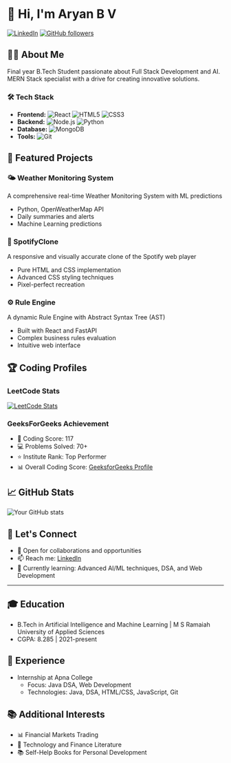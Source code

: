 # 👋 Hi, I'm Aryan B V

[![LinkedIn](https://img.shields.io/badge/LinkedIn-Connect-blue.svg?style=for-the-badge&logo=linkedin)](https://www.linkedin.com/in/aryan-b-v-78aa63246/)
[![GitHub followers](https://img.shields.io/github/followers/AryanBV?style=for-the-badge&logo=github)](https://github.com/AryanBV?tab=followers)

## 👨‍💻 About Me
Final year B.Tech Student passionate about Full Stack Development and AI. MERN Stack specialist with a drive for creating innovative solutions.

### 🛠️ Tech Stack
- **Frontend:** ![React](https://img.shields.io/badge/React-20232A?style=flat&logo=react&logoColor=61DAFB) ![HTML5](https://img.shields.io/badge/HTML5-E34F26?style=flat&logo=html5&logoColor=white) ![CSS3](https://img.shields.io/badge/CSS3-1572B6?style=flat&logo=css3&logoColor=white)
- **Backend:** ![Node.js](https://img.shields.io/badge/Node.js-43853D?style=flat&logo=node.js&logoColor=white) ![Python](https://img.shields.io/badge/Python-3776AB?style=flat&logo=python&logoColor=white)
- **Database:** ![MongoDB](https://img.shields.io/badge/MongoDB-4EA94B?style=flat&logo=mongodb&logoColor=white)
- **Tools:** ![Git](https://img.shields.io/badge/Git-F05032?style=flat&logo=git&logoColor=white)

## 🎯 Featured Projects

### 🌤️ Weather Monitoring System
A comprehensive real-time Weather Monitoring System with ML predictions
- Python, OpenWeatherMap API
- Daily summaries and alerts
- Machine Learning predictions

### 🎵 SpotifyClone
A responsive and visually accurate clone of the Spotify web player
- Pure HTML and CSS implementation
- Advanced CSS styling techniques
- Pixel-perfect recreation

### ⚙️ Rule Engine
A dynamic Rule Engine with Abstract Syntax Tree (AST)
- Built with React and FastAPI
- Complex business rules evaluation
- Intuitive web interface

## 🏆 Coding Profiles

### LeetCode Stats
[![LeetCode Stats](https://leetcard.jacoblin.cool/AryanBV?theme=dark&font=Roboto&ext=heatmap)](https://leetcode.com/AryanBV)

### GeeksForGeeks Achievement
- 🏅 Coding Score: 117
- 💻 Problems Solved: 70+
- ⭐ Institute Rank: Top Performer
- 📊 Overall Coding Score: [GeeksforGeeks Profile](https://www.geeksforgeeks.org/user/aryanbv/)


## 📈 GitHub Stats
![Your GitHub stats](https://github-readme-stats.vercel.app/api?username=AryanBV&show_icons=true&theme=dark)

## 🤝 Let's Connect
- 💼 Open for collaborations and opportunities
- 📫 Reach me: [LinkedIn](https://www.linkedin.com/in/aryan-b-v-78aa63246/)
- 🌱 Currently learning: Advanced AI/ML techniques, DSA, and Web Development

---
## 🎓 Education
- B.Tech in Artificial Intelligence and Machine Learning | M S Ramaiah University of Applied Sciences
- CGPA: 8.285 | 2021-present

## 💼 Experience
- Internship at Apna College
  - Focus: Java DSA, Web Development
  - Technologies: Java, DSA, HTML/CSS, JavaScript, Git

## 📚 Additional Interests
- 📊 Financial Markets Trading
- 📖 Technology and Finance Literature
- 📚 Self-Help Books for Personal Development
  
